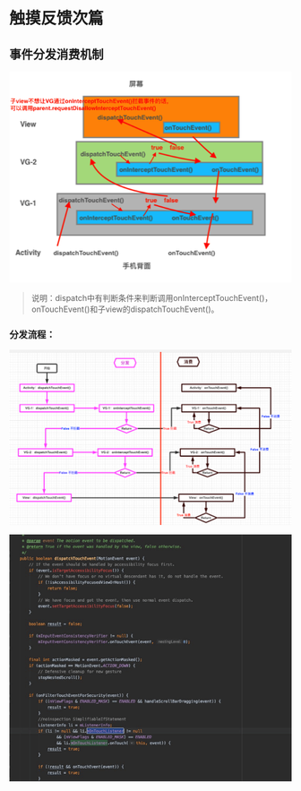 # 触摸反馈次篇

## 事件分发消费机制

![linear](https://github.com/IRVING18/notes/blob/master/android/file/dispatch.png)

> 说明：dispatch中有判断条件来判断调用onInterceptTouchEvent()，onTouchEvent()和子view的dispatchTouchEvent()。

### 分发流程：    

![linear](https://github.com/IRVING18/notes/blob/master/android/file/dispatch1.png)

![linear](https://github.com/IRVING18/notes/blob/master/android/file/yuanma.png)

